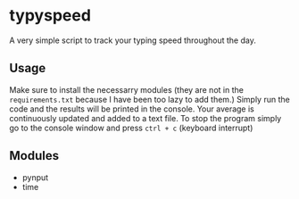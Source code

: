 # typyspeed

A very simple script to track your typing speed throughout the day.

## Usage

Make sure to install the necessarry modules (they are not in the `requirements.txt` because I have been too lazy to add them.)
Simply run the code and the results will be printed in the console. Your average is continuously updated and added to a text file.
To stop the program simply go to the console window and press `ctrl + c` (keyboard interrupt)

## Modules

- pynput
- time
